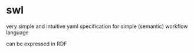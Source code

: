 # swl

very simple and intuitive yaml specification for simple (semantic) workflow language

can be expressed in RDF
